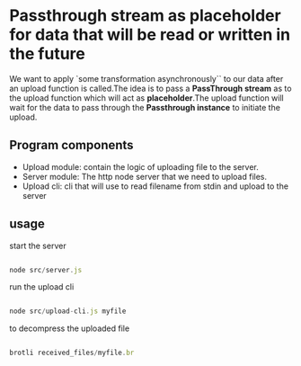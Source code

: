 # Passthrough stream as placeholder for data that will be read or written in the future

We want to apply `some transformation asynchronously`` to our data after an upload function is called.The idea is to pass a **PassThrough stream** as to the upload
function which will act as **placeholder**.The upload function will wait for the data
to pass through the **Passthrough instance** to initiate the upload.

## Program components

- Upload module: contain the logic of uploading file to the server.
- Server module: The http node server that we need to upload files.
- Upload cli: cli that will use to read filename from stdin and upload to the server

## usage

start the server

```js

node src/server.js

```

run the upload cli

```js

node src/upload-cli.js myfile

```

to decompress the uploaded file

```js

brotli received_files/myfile.br

```
